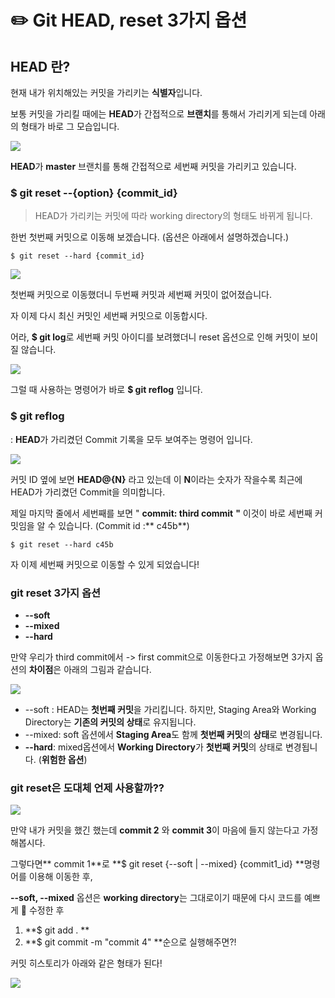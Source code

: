 # ✏️ Git HEAD, reset 3가지 옵션

## HEAD 란?

현재 내가 위치해있는 커밋을 가리키는 **식별자**입니다.

보통 커밋을 가리킬 때에는 **HEAD**가 간접적으로  **브랜치**를 통해서 가리키게 되는데 아래의 형태가 바로 그 모습입니다.

![](https://blog.kakaocdn.net/dn/yJt30/btq9R4F69V8/rjgrPmzbWLsQnHcuDpFFmK/img.png)

**HEAD**가 **master** 브랜치를 통해 간접적으로 세번째 커밋을 가리키고 있습니다.

### $ git reset --{option} {commit\_id}

> HEAD가 가리키는 커밋에 따라 working directory의 형태도 바뀌게 됩니다.

한번 첫번째 커밋으로 이동해 보겠습니다. (옵션은 아래에서 설명하겠습니다.)

```
$ git reset --hard {commit_id}
```

![](https://blog.kakaocdn.net/dn/Nj9yC/btq9OxbqvE4/tE6r6itrUZZM68Jl39U7Z1/img.png)

첫번째 커밋으로 이동했더니 두번째 커밋과 세번째 커밋이 없어졌습니다.

자 이제 다시 최신 커밋인 세번째 커밋으로 이동합시다.

어라, **$ git log**로 세번째 커밋 아이디를 보려했더니 reset 옵션으로 인해 커밋이 보이질 않습니다.

![](https://t1.daumcdn.net/keditor/emoticon/friends1/large/017.gif)

그럴 때 사용하는 명령어가 바로 **$ git reflog** 입니다.

### $ git reflog

: **HEAD**가 가리켰던 Commit 기록을 모두 보여주는 명령어 입니다.

![](https://blog.kakaocdn.net/dn/b5Td1W/btq9WquQnuQ/XkGuY4EvXoOVwGOElXn631/img.png)

커밋 ID 옆에 보면 **HEAD@{N}** 라고 있는데 이 **N**이라는 숫자가 작을수록 최근에 HEAD가 가리켰던 Commit을 의미합니다.

제일 마지막 줄에서 세번째를 보면 " **commit: third commit** **"** 이것이 바로 세번째 커밋임을 알 수 있습니다. (Commit id :** c45b**)

```
$ git reset --hard c45b
```

자 이제 세번째 커밋으로 이동할 수 있게 되었습니다!

### git reset 3가지 옵션

* **--soft**
* **--mixed**
* **--hard**

만약 우리가 third commit에서 -> first commit으로 이동한다고 가정해보면 3가지 옵션의 **차이점**은 아래의 그림과 같습니다.

![](https://blog.kakaocdn.net/dn/q3OBY/btq9ReWxGX2/GOBqAWT4YF3CQDchw6MmT0/img.png)

* \--soft : HEAD는 **첫번째 커밋**을 가리킵니다. 하지만, Staging Area와 Working Directory는 **기존의 커밋의 상태**로 유지됩니다.
* \--mixed: soft 옵션에서 **Staging Area**도 함께 **첫번째 커밋**의 **상태**로 변경됩니다.
* **--hard**: mixed옵션에서 **Working Directory**가 **첫번째 커밋**의 상태로 변경됩니다. (**위험한 옵션**)

### git reset은 도대체 언제 사용할까??

![](https://blog.kakaocdn.net/dn/bNUhtt/btq9VkPc3Hr/O1hQC6B9zYQIjzprD8y54k/img.png)

만약 내가 커밋을 했긴 했는데 **commit 2** 와 **commit 3**이 마음에 들지 않는다고 가정해봅시다.

그렇다면** commit 1**로 **$ git reset {--soft | --mixed} {commit1\_id} **명령어를 이용해 이동한 후,

**--soft, --mixed** 옵션은 **working directory**는 그대로이기 때문에 다시 코드를 예쁘게 🌈 수정한 후&#x20;

1. **$ git add . **
2. **$ git commit -m "commit 4" **순으로 실행해주면?!&#x20;

커밋 히스토리가 아래와 같은 형태가 된다!

![](https://blog.kakaocdn.net/dn/S8jzd/btq9NQI4yNH/cDCjwFTxIa3GYYtwSiVrN1/img.png)
